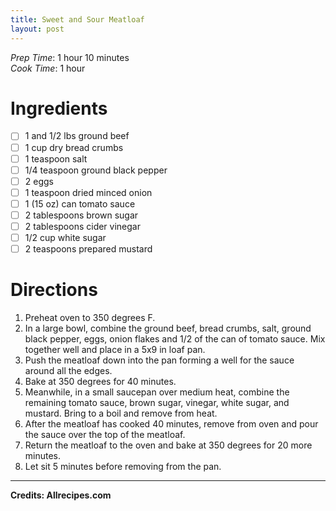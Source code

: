 ```yaml
---
title: Sweet and Sour Meatloaf
layout: post
---
```

*Prep Time*: 1 hour 10 minutes <br>
*Cook Time*: 1 hour <br>

# Ingredients
- [ ] 1 and 1/2 lbs ground beef
- [ ] 1 cup dry bread crumbs
- [ ] 1 teaspoon salt
- [ ] 1/4 teaspoon ground black pepper
- [ ] 2 eggs
- [ ] 1 teaspoon dried minced onion
- [ ] 1 (15 oz) can tomato sauce
- [ ] 2 tablespoons brown sugar
- [ ] 2 tablespoons cider vinegar
- [ ] 1/2 cup white sugar
- [ ] 2 teaspoons prepared mustard

# Directions
1. Preheat oven to 350 degrees F.
2. In a large bowl, combine the ground beef, bread crumbs, salt, ground black pepper, eggs, onion flakes and 1/2 of the can of tomato sauce. Mix together well and place in a 5x9 in loaf pan.
3. Push the meatloaf down into the pan forming a well for the sauce around all the edges.
4. Bake at 350 degrees for 40 minutes.
5. Meanwhile, in a small saucepan over medium heat, combine the remaining tomato sauce, brown sugar, vinegar, white sugar, and mustard. Bring to a boil and remove from heat.
6. After the meatloaf has cooked 40 minutes, remove from oven and pour the sauce over the top of the meatloaf.
7. Return the meatloaf to the oven and bake at 350 degrees for 20 more minutes.
8. Let sit 5 minutes before removing from the pan.

---

**Credits: Allrecipes.com**